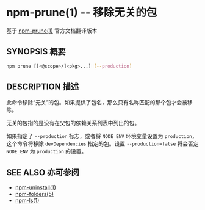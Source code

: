 npm-prune(1) -- 移除无关的包
==========================================
基于 [npm-prune(1)](https://github.com/npm/npm/blob/latest/doc/cli/npm-prune.md) 官方文档翻译版本

## SYNOPSIS 概要
```bash
npm prune [[<@scope>/]<pkg>...] [--production]
```

## DESCRIPTION 描述

此命令移除“无关”的包。如果提供了包名，那么只有名称匹配的那个包才会被移除。

无关的包指的是没有在父包的依赖关系列表中列出的包。

如果指定了 `--production` 标志，或者将 `NODE_ENV` 环境变量设置为 `production`，这个命令将移除 `devDependencies` 指定的包。设置 `--production=false` 将会否定 `NODE_ENV` 为 `production` 的设置。

## SEE ALSO 亦可参阅

* [npm-uninstall(1)](https://docs.npmjs.com/cli/uninstall)
* [npm-folders(5)](https://docs.npmjs.com/files/folders)
* [npm-ls(1)](https://docs.npmjs.com/cli/ls)
